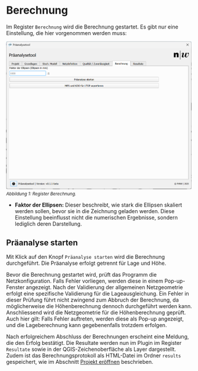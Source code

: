 # Berechnung

Im Register ```Berechnung``` wird die Berechnung gestartet. Es gibt nur eine Einstellung, die hier vorgenommen werden muss:

<img src="../imgs/calc/calc.png" width="500" /><br/>
<small>_Abbildung 1: Register Berechnung._</small>

- **Faktor der Ellipsen:** Dieser beschreibt, wie stark die Ellipsen skaliert werden sollen, bevor sie in die Zeichnung geladen werden. Diese Einstellung beeinflusst nicht die numerischen Ergebnisse, sondern lediglich deren Darstellung.

## Präanalyse starten

Mit Klick auf den Knopf ```Präanalyse starten``` wird die Berechnung durchgeführt. Die Präanalyse erfolgt getrennt für Lage und Höhe. 

Bevor die Berechnung gestartet wird, prüft das Programm die Netzkonfiguration. Falls Fehler vorliegen, werden diese in einem Pop-up-Fenster angezeigt. Nach der Validierung der allgemeinen Netzgeometrie erfolgt eine spezifische Validierung für die Lageausgleichung. Ein Fehler in dieser Prüfung führt nicht zwingend zum Abbruch der Berechnung, da möglicherweise die Höhenberechnung dennoch durchgeführt werden kann. Anschliessend wird die Netzgeometrie für die Höhenberechnung geprüft. Auch hier gilt: Falls Fehler auftreten, werden diese als Pop-up angezeigt, und die Lageberechnung kann gegebenenfalls trotzdem erfolgen.

Nach erfolgreichem Abschluss der Berechnungen erscheint eine Meldung, die den Erfolg bestätigt. Die Resultate werden nun im Plugin im Register ```Resultate``` sowie in der QGIS-Zeichenoberfläche als Layer dargestellt. Zudem ist das Berechnungsprotokoll als HTML-Datei im Ordner ```results``` gespeichert, wie im Abschnitt [Projekt eröffnen](../open_project) beschrieben.
